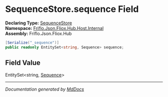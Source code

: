 ﻿<!--  
  <auto-generated>   
    The contents of this file were generated by a tool.  
    Changes to this file may be list if the file is regenerated  
  </auto-generated>   
-->

# SequenceStore.sequence Field

**Declaring Type:** [SequenceStore](../index.md)  
**Namespace:** [Friflo.Json.Fliox.Hub.Host.Internal](../../index.md)  
**Assembly:** Friflo.Json.Fliox.Hub

```csharp
[Serialize("_sequence")]
public readonly EntitySet<string, Sequence> sequence;
```

## Field Value

EntitySet\<string, [Sequence](../../Sequence/index.md)\>

___

*Documentation generated by [MdDocs](https://github.com/ap0llo/mddocs)*
